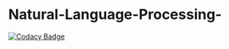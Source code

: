 # Natural-Language-Processing-

[![Codacy Badge](https://api.codacy.com/project/badge/Grade/92c37a7f4ecf4505b4f183ae0879214a)](https://app.codacy.com/gh/Dubeyshruti/Natural-Language-Processing-?utm_source=github.com&utm_medium=referral&utm_content=Dubeyshruti/Natural-Language-Processing-&utm_campaign=Badge_Grade)